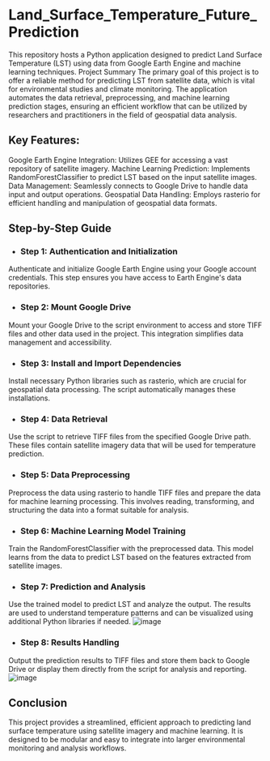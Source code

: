 # Land_Surface_Temperature_Future_Prediction
This repository hosts a Python application designed to predict Land Surface Temperature (LST) using data from Google Earth Engine and machine learning techniques.
Project Summary
The primary goal of this project is to offer a reliable method for predicting LST from satellite data, which is vital for environmental studies and climate monitoring. The application automates the data retrieval, preprocessing, and machine learning prediction stages, ensuring an efficient workflow that can be utilized by researchers and practitioners in the field of geospatial data analysis.

## Key Features:

Google Earth Engine Integration: Utilizes GEE for accessing a vast repository of satellite imagery.
Machine Learning Prediction: Implements RandomForestClassifier to predict LST based on the input satellite images.
Data Management: Seamlessly connects to Google Drive to handle data input and output operations.
Geospatial Data Handling: Employs rasterio for efficient handling and manipulation of geospatial data formats.
##  Step-by-Step Guide
* ### Step 1: Authentication and Initialization

Authenticate and initialize Google Earth Engine using your Google account credentials. This step ensures you have access to Earth Engine's data repositories.
* ### Step 2: Mount Google Drive

Mount your Google Drive to the script environment to access and store TIFF files and other data used in the project. This integration simplifies data management and accessibility.
* ### Step 3: Install and Import Dependencies

Install necessary Python libraries such as rasterio, which are crucial for geospatial data processing. The script automatically manages these installations.
* ### Step 4: Data Retrieval

Use the script to retrieve TIFF files from the specified Google Drive path. These files contain satellite imagery data that will be used for temperature prediction.
* ### Step 5: Data Preprocessing

Preprocess the data using rasterio to handle TIFF files and prepare the data for machine learning processing. This involves reading, transforming, and structuring the data into a format suitable for analysis.
* ### Step 6: Machine Learning Model Training

Train the RandomForestClassifier with the preprocessed data. This model learns from the data to predict LST based on the features extracted from satellite images.
* ### Step 7: Prediction and Analysis

Use the trained model to predict LST and analyze the output. The results are used to understand temperature patterns and can be visualized using additional Python libraries if needed.
![image](https://github.com/LocNguyenTKP/Land_Surface_Temperature_Future_Prediction/assets/66542803/a51e5b3d-1a8d-451c-8433-f7a82abedddc)

* ### Step 8: Results Handling
Output the prediction results to TIFF files and store them back to Google Drive or display them directly from the script for analysis and reporting.
![image](https://github.com/LocNguyenTKP/Land_Surface_Temperature_Future_Prediction/assets/66542803/951a718c-283e-40af-bd8a-2b8ea6985c3c)

## Conclusion
This project provides a streamlined, efficient approach to predicting land surface temperature using satellite imagery and machine learning. It is designed to be modular and easy to integrate into larger environmental monitoring and analysis workflows.
